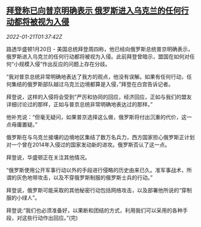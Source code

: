 <!--1642730463000-->
[拜登称已向普京明确表示 俄罗斯进入乌克兰的任何行动都将被视为入侵](https://cn.reuters.com/article/us-biden-putin-ukraine-invasion-0121-idCNKBS2JV04G)
------

<div><i>2022-01-21T01:37:42Z</i></div><p>路透华盛顿1月20日 - 美国总统拜登周四称，他已经向俄罗斯总统普京明确表示，俄罗斯进入乌克兰的任何行动都将被视为入侵。此前拜登曾暗示，盟国在如何对任何“小规模入侵”作出反应的问题上存在分歧。</p><p>“我对普京总统非常明确地表达了我方的观点，他没有误解。如果有任何行动，任何集结的俄罗斯部队越过乌克兰边境都算是入侵，”拜登在白宫告诉记者。</p><p>拜登说，这样的入侵将会受到“严厉和协同的回应，经济回应，正如与我们的盟友详细讨论过的那样，正如与普京总统非常明确地表达过的那样。”</p><p>他补充说：“但毫无疑问，如果普京选择这么做，俄罗斯将付出沉重的代价，这一点毋庸置疑。”</p><p>俄罗斯在与乌克兰接壤的边境地区集结了数万名兵力，西方国家担心俄罗斯正计划对一个曾在2014年入侵过的国家发动新的进攻。俄罗斯否认了这一点。</p><p>拜登说，华盛顿正在关注其他情况。</p><p>“俄罗斯使用公开军事行动以外的手段进行侵略的历史由来已久。准军事战术，所谓的灰色地带攻击，以及不穿俄罗斯制服的俄罗斯士兵的行动。”</p><p>拜登说，俄罗斯可能采取的其他秘密行动包括网络攻击，以及部署他所说的“穿制服的小绿人”。</p><p>拜登说:“我们也必须准备好，以果断和团结的方式，利用我们可以采用的各种手段，对这些行动作出回应。”(完)</p>
